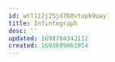 ```yaml
---
id: wtl1i2j25jd760vtupk9uwy
title: Infintegraph
desc: ''
updated: 1698704342112
created: 1693699961914
---
```

